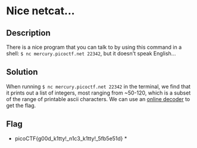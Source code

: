 # Nice netcat...

## Description

There is a nice program that you can talk to by using this command in a shell: `$ nc mercury.picoctf.net 22342`, but it doesn't speak English...

## Solution

When running `$ nc mercury.picoctf.net 22342` in the terminal, we find that it prints out a list of integers, most ranging from ~50-120, which is a subset of the range of printable ascii characters. We can use an [online decoder](https://www.dcode.fr/ascii-code) to get the flag.

## Flag

* picoCTF{g00d_k1tty!_n1c3_k1tty!_5fb5e51d} *
